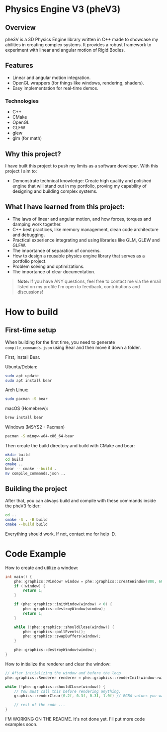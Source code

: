 # Physics Engine V3 (pheV3)

## Overview

phe3V is a 3D Physics Engine library written in C++ made to showcase my abilities
in creating complex systems. It provides a robust framework to experiment with 
linear and angular motion of Rigid Bodies.

## Features

- Linear and angular motion integration.
- OpenGL wrappers (for things like windows, rendering, shaders).
- Easy implementation for real-time demos.

### Technologies
- C++
- CMake
- OpenGL
- GLFW
- glew
- glm (for math)

## Why this project?
I have built this project to push my limits as a software developer. With this
project I aim to:

- Demonstrate technical knowledge: Create high quality and polished engine
that will stand out in my portfolio, proving my capability of designing and 
building complex systems.

## What I have learned from this project:

- The laws of linear and angular motion, and how forces, torques and damping work together.
- C++ best practices, like memory management, clean code architecture and debugging.
- Practical experience integrating and using libraries like GLM, GLEW and GLFW.
- The importance of separation of concerns.
- How to design a reusable physics engine library that serves as a portfolio project.
- Problem solving and optimizations.
- The importance of clear documentation.

> **Note:** If you have ANY questions, feel free to contact me via the email listed on my profile
> I'm open to feedback, contributions and discussions!

# How to build

## First-time setup
When building for the first time, you need to generate `compile_commands.json`
using Bear and then move it down a folder.

First, install Bear.

Ubuntu/Debian:
```bash
sudo apt update
sudo apt install bear
```

Arch Linux:
```bash
sudo pacman -S bear
```

macOS (Homebrew):
```bash
brew install bear
```

Windows (MSYS2 - Pacman)
```bash
pacman -S mingw-w64-x86_64-bear
```

Then create the build directory and build with CMake and bear:
```bash
mkdir build
cd build
cmake ..
bear -- cmake --build .
mv compile_commands.json ..
```

## Building the project
After that, you can always build and compile with these commands inside the pheV3 folder:

```bash
cd ..
cmake -S . -B build
cmake --build build
```

Everything should work. If not, contact me for help :D.

# Code Example

How to create and utilize a window:

```cpp
int main() {
    phe::graphics::Window* window = phe::graphics::createWindow(800, 600, "Example pheV3");
    if (!window) {
        return 1;
    }

    if (phe::graphics::initWindow(window) < 0) {
        phe::graphics::destroyWindow(window);
        return 1;
    }

    while (!phe::graphics::shouldClose(window)) {
        phe::graphics::pollEvents();
        phe::graphics::swapBuffers(window);
    }

    phe::graphics::destroyWindow(window);
}
```

How to initialize the renderer and clear the window:

```cpp
// After initializing the window and before the loop
phe::graphics::Renderer renderer = phe::graphics::renderInit(window->width, window->height);

while (!phe::graphics::shouldCLose(window)) {
    // You must call this before rendering anything.
    graphics::renderClear(0.2f, 0.3f, 0.3f, 1.0f) // RGBA values you want, respectively.

    // rest of the code ...
}
```

I'M WORKING ON THE README. It's not done yet. I'll put more code examples soon.

